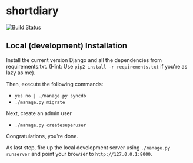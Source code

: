 shortdiary
==========

[![Build Status](https://travis-ci.org/shortdiary/shortdiary.png?branch=master)](undefined)

Local (development) Installation
--------------------------------

Install the current version Django and all the dependencies from requirements.txt. (Hint: Use `pip2 install -r requirements.txt` if you're as lazy as me).

Then, execute the following commands:

* `yes no | ./manage.py syncdb`
* `./manage.py migrate`

Next, create an admin user
* `./manage.py createsuperuser`

Congratulations, you're done.

As last step, fire up the local development server using `./manage.py runserver` and point your browser to `http://127.0.0.1:8000`.
